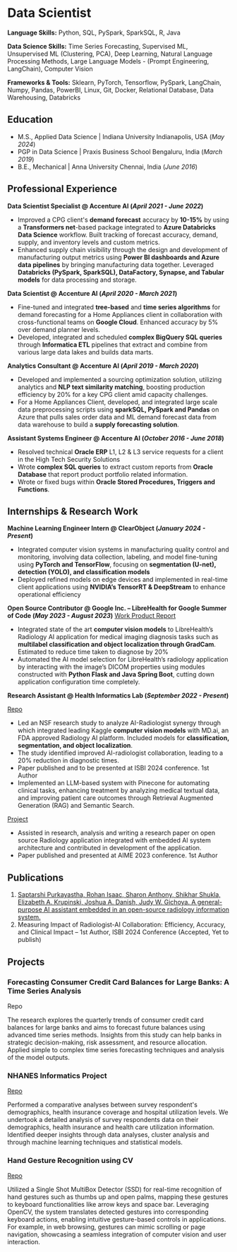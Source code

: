 # Data Scientist

**Language Skills:** Python, SQL, PySpark, SparkSQL, R, Java

**Data Science Skills:** Time Series Forecasting, Supervised ML, Unsupervised ML (Clustering, PCA), Deep Learning, Natural Language Processing Methods, Large Language Models - (Prompt Engineering, LangChain), Computer Vision

**Frameworks & Tools:** Sklearn, PyTorch, Tensorflow, PySpark, LangChain, Numpy, Pandas, PowerBI, Linux, Git, Docker, Relational Database, Data Warehousing, Databricks

## Education
- M.S., Applied Data Science	| Indiana University Indianapolis, USA (_May 2024_)
- PGP in Data Science | Praxis Business School Bengaluru, India (_March 2019_)
- B.E., Mechanical | Anna University Chennai, India (_June 2016_)

## Professional Experience
**Data Scientist Specialist @ Accenture AI (_April 2021 - June 2022_)**
- Improved a CPG client's **demand forecast** accuracy by **10-15%** by using a **Transformers net**-based package integrated to **Azure Databricks Data Science** workflow. Built tracking of forecast accuracy, demand, supply, and inventory levels and custom metrics.
- Enhanced supply chain visibility through the design and development of manufacturing output metrics using **Power BI dashboards and Azure data pipelines** by bringing manufacturing data together. Leveraged **Databricks (PySpark, SparkSQL), DataFactory, Synapse, and Tabular models** for data processing and storage.

**Data Scientist @ Accenture AI (_April 2020 - March 2021_)**
- Fine-tuned and integrated **tree-based** and **time series algorithms** for demand forecasting for a Home Appliances client in collaboration with cross-functional teams on **Google Cloud**. Enhanced accuracy by 5% over demand planner levels.
- Developed, integrated and scheduled **complex BigQuery SQL queries** through **Informatica ETL** pipelines that extract and combine from various large data lakes and builds data marts.

**Analytics Consultant @ Accenture AI (_April 2019 - March 2020_)**
- Developed and implemented a sourcing optimization solution, utilizing analytics and **NLP text similarity matching**, boosting production efficiency by 20% for a key CPG client amid capacity challenges.
- For a Home Appliances Client, developed, and integrated large scale data preprocessing scripts using **sparkSQL, PySpark and Pandas** on Azure that pulls sales order data and ML demand forecast data from data warehouse to build a **supply forecasting solution**.

**Assistant Systems Engineer @ Accenture AI (_October 2016 - June 2018_)**
- Resolved technical **Oracle ERP** L1, L2 & L3 service requests for a client in the High Tech Security Solutions
- Wrote **complex SQL queries** to extract custom reports from **Oracle Database** that report product portfolio related information.
- Wrote or fixed bugs within **Oracle Stored Procedures, Triggers and Functions**.

## Internships & Research Work
**Machine Learning Engineer Intern @ ClearObject (_January 2024 - Present_)**

- Integrated computer vision systems in manufacturing quality control and monitoring, involving data collection, labeling, and model fine-tuning using **PyTorch and TensorFlow**, focusing on **segmentation (U-net), detection (YOLO), and classification models**
- Deployed refined models on edge devices and implemented in real-time client applications using **NVIDIA’s TensorRT & DeepStream** to enhance operational efficiency

**Open Source Contributor @ Google Inc. – LibreHealth for Google Summer of Code (_May 2023 - August 2023_)**
[Work Product Report](https://rohanisaac.blogspot.com/2023/08/google-summer-of-code-2023-ai-model.html)

- Integrated state of the art **computer vision models** to LibreHealth’s Radiology AI application for medical imaging diagnosis tasks such as **multilabel classification and object localization through GradCam**. Estimated to reduce time taken to diagnose by 20%
- Automated the AI model selection for LibreHealth’s radiology application by interacting with the image’s DICOM properties using modules constructed with **Python Flask and Java Spring Boot**, cutting down application configuration time completely.

**Research Assistant @ Health Informatics Lab (_September 2022 - Present_)**

[Repo](https://github.com/rogyizac/MD.ai)

- Led an NSF research study to analyze AI-Radiologist synergy through which integrated leading Kaggle **computer vision models** with MD.ai, an FDA approved Radiology AI platform. Included models for **classification, segmentation, and object localization**.
- The study identified improved AI-radiologist collaboration, leading to a 20% reduction in diagnostic times.
- Paper published and to be presented at ISBI 2024 conference. 1st Author
- Implemented an LLM-based system with Pinecone for automating clinical tasks, enhancing treatment by analyzing medical textual
data, and improving patient care outcomes through Retrieval Augmented Generation (RAG) and Semantic Search.

[Project](https://librehealth.io/projects/lh-radiology/)
- Assisted in research, analysis and writing a research paper on open source Radiology application integrated with embedded AI system architecture and contributed in development of the application.
- Paper published and presented at AIME 2023 conference. 1st Author

## Publications
1. [Saptarshi Purkayastha, Rohan Isaac, Sharon Anthony, Shikhar Shukla, Elizabeth A. Krupinski, Joshua A. Danish, Judy W. Gichoya. A general-purpose AI assistant embedded in an open-source radiology information system.](https://doi.org/10.48550/arXiv.2303.10338)
2. Measuring Impact of Radiologist-AI Collaboration: Efficiency, Accuracy, and Clinical Impact – 1st Author, ISBI 2024 Conference (Accepted, Yet to publish)

## Projects

### Forecasting Consumer Credit Card Balances for Large Banks: A Time Series Analysis
Repo

The research explores the quarterly trends of consumer credit card balances for large banks and aims to forecast future balances using advanced time series methods. Insights from this study can help banks in strategic decision-making, risk assessment, and resource allocation. Applied simple to complex time series forecasting techniques and analysis of the model outputs.

### NHANES Informatics Project
[Repo](https://github.com/rogyizac/NHANES_informatics_project)

Performed a comparative analyses between survey respondent's demographics, health insurance coverage and hospital utilization levels. We undertook a detailed analysis of survey respondents data on their demographics, health insurance and health care utilization information. Identified deeper insights through data analyses, cluster analysis and through machine learning techniques and statistical models.

### Hand Gesture Recognition using CV
[Repo](https://github.com/rogyizac/Gesture-recognition-using-CV)

Utilized a Single Shot MultiBox Detector (SSD) for real-time recognition of hand gestures such as thumbs up and open palms, mapping these gestures to keyboard functionalities like arrow keys and space bar. Leveraging OpenCV, the system translates detected gestures into corresponding keyboard actions, enabling intuitive gesture-based controls in applications. For example, in web browsing, gestures can mimic scrolling or page navigation, showcasing a seamless integration of computer vision and user interaction.
